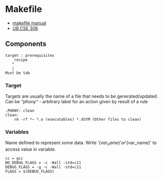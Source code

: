 # Makefile
- [makefile manual](https://www.gnu.org/software/make/manual/make.pdf)
- [UB CSE 306](https://cse.buffalo.edu/faculty/alphonce/SP22/CSE306/)

## Components
```
target : prerequisites
	recipe
   ^
   |
Must be tab
```
### Target
Targets are usually the name of a file that needs to be generated/updated. 
Can be *"phony"* - arbitrary label for an action given by result of a rule
```
.PHONY: clean
clean:
	rm -rf *~ *.o (executables) *.dSYM (Other files to clean)
```
### Variables
Name defined to represent some data. Write '$(var_name)' or '${var_name}' to access value in variable.
```
cc = gcc
NO_DEBUG_FLAGS = -c -Wall -std=c11
DEBUG_FLAGS = -g -c -Wall -std=c11
FLAGS = $(DEBUG_FLAGS)
```
